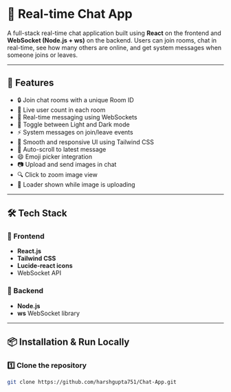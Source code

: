 # 💬 Real-time Chat App

A full-stack real-time chat application built using **React** on the frontend and **WebSocket (Node.js + ws)** on the backend. Users can join rooms, chat in real-time, see how many others are online, and get system messages when someone joins or leaves.

---

## 🚀 Features

- 🔒 Join chat rooms with a unique Room ID
- 👤 Live user count in each room
- 💬 Real-time messaging using WebSockets
- 🌙 Toggle between Light and Dark mode
- ⚡ System messages on join/leave events
- 🎨 Smooth and responsive UI using Tailwind CSS
- 📜 Auto-scroll to latest message
- 😄 Emoji picker integration
- 📷 Upload and send images in chat
- 🔍 Click to zoom image view
- 🔄 Loader shown while image is uploading

---

## 🛠️ Tech Stack

### 🧠 Frontend
- **React.js**
- **Tailwind CSS**
- **Lucide-react icons**
- WebSocket API

### 🔌 Backend
- **Node.js**
- **ws** WebSocket library

---

## 📦 Installation & Run Locally

### 1️⃣ Clone the repository
```bash
git clone https://github.com/harshgupta751/Chat-App.git
